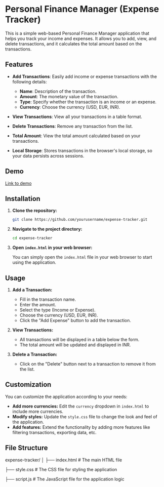 # Personal Finance Manager (Expense Tracker)

This is a simple web-based Personal Finance Manager application that helps you track your income and expenses. It allows you to add, view, and delete transactions, and it calculates the total amount based on the transactions.

## Features
- **Add Transactions**: Easily add income or expense transactions with the following details:
  - **Name**: Description of the transaction.
  - **Amount**: The monetary value of the transaction.
  - **Type**: Specify whether the transaction is an income or an expense.
  - **Currency**: Choose the currency (USD, EUR, INR).

- **View Transactions**: View all your transactions in a table format.
- **Delete Transactions**: Remove any transaction from the list.
- **Total Amount**: View the total amount calculated based on your transactions.
- **Local Storage**: Stores transactions in the browser's local storage, so your data persists across sessions.

## Demo
[Link to demo]()

## Installation

1. **Clone the repository:**

    ```sh
    git clone https://github.com/yourusername/expense-tracker.git
    ```

2. **Navigate to the project directory:**

    ```sh
    cd expense-tracker
    ```

3. **Open `index.html` in your web browser:**

    You can simply open the `index.html` file in your web browser to start using the application.

## Usage

1. **Add a Transaction:**

    - Fill in the transaction name.
    - Enter the amount.
    - Select the type (Income or Expense).
    - Choose the currency (USD, EUR, INR).
    - Click the "Add Expense" button to add the transaction.

2. **View Transactions:**

    - All transactions will be displayed in a table below the form.
    - The total amount will be updated and displayed in INR.

3. **Delete a Transaction:**

    - Click on the "Delete" button next to a transaction to remove it from the list.

## Customization

You can customize the application according to your needs:

- **Add more currencies:** Edit the `currency` dropdown in `index.html` to include more currencies.
- **Modify styles:** Update the `style.css` file to change the look and feel of the application.
- **Add features:** Extend the functionality by adding more features like filtering transactions, exporting data, etc.

## File Structure

expense-tracker/
│
├── index.html # The main HTML file

├── style.css # The CSS file for styling the application

├── script.js # The JavaScript file for the application logic


